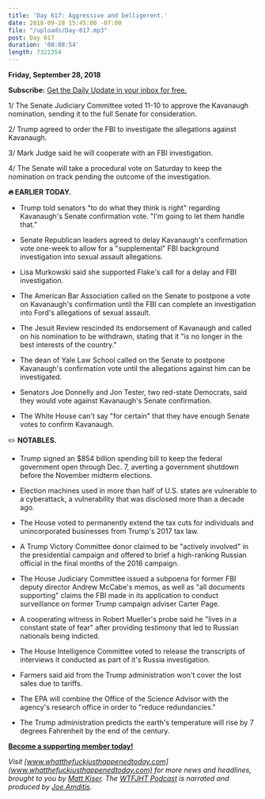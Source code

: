 ```yaml
---
title: 'Day 617: Aggressive and belligerent.'
date: 2018-09-28 15:45:00 -07:00
file: "/uploads/Day-617.mp3"
post: Day 617
duration: '00:08:54'
length: 7321354
---
```


**Friday, September 28, 2018**

**Subscribe:** [Get the Daily Update in your inbox for free. ](https://whatthefuckjusthappenedtoday.com/subscribe/)

1/ The Senate Judiciary Committee voted 11-10 to approve the Kavanaugh nomination, sending it to the full Senate for consideration.

2/ Trump agreed to order the FBI to investigate the allegations against Kavanaugh.

3/ Mark Judge said he will cooperate with an FBI investigation.

4/ The Senate will take a procedural vote on Saturday to keep the nomination on track pending the outcome of the investigation.

**🔥 EARLIER TODAY.**

* Trump told senators "to do what they think is right" regarding Kavanaugh's Senate confirmation vote. "I'm going to let them handle that."

* Senate Republican leaders agreed to delay Kavanaugh's confirmation vote one-week to allow for a "supplemental" FBI background investigation into sexual assault allegations.

* Lisa Murkowski said she supported Flake's call for a delay and FBI investigation.

* The American Bar Association called on the Senate to postpone a vote on Kavanaugh's confirmation until the FBI can complete an investigation into Ford's allegations of sexual assault.

* The Jesuit Review rescinded its endorsement of Kavanaugh and called on his nomination to be withdrawn, stating that it "is no longer in the best interests of the country."

* The dean of Yale Law School called on the Senate to postpone Kavanaugh's confirmation vote until the allegations against him can be investigated.

* Senators Joe Donnelly and Jon Tester, two red-state Democrats, said they would vote against Kavanaugh's Senate confirmation.

* The White House can't say "for certain" that they have enough Senate votes to confirm Kavanaugh.

✏️ **NOTABLES.**

* Trump signed an $854 billion spending bill to keep the federal government open through Dec. 7, averting a government shutdown before the November midterm elections.

* Election machines used in more than half of U.S. states are vulnerable to a cyberattack, a vulnerability that was disclosed more than a decade ago.

* The House voted to permanently extend the tax cuts for individuals and unincorporated businesses from Trump's 2017 tax law.

* A Trump Victory Committee donor claimed to be "actively involved" in the presidential campaign and offered to brief a high-ranking Russian official in the final months of the 2016 campaign.

* The House Judiciary Committee issued a subpoena for former FBI deputy director Andrew McCabe's memos, as well as "all documents supporting" claims the FBI made in its application to conduct surveillance on former Trump campaign adviser Carter Page.

* A cooperating witness in Robert Mueller's probe said he "lives in a constant state of fear" after providing testimony that led to Russian nationals being indicted.

* The House Intelligence Committee voted to release the transcripts of interviews it conducted as part of it's Russia investigation.

* Farmers said aid from the Trump administration won't cover the lost sales due to tariffs.

* The EPA will combine the Office of the Science Advisor with the agency's research office in order to "reduce redundancies."

* The Trump administration predicts the earth's temperature will rise by 7 degrees Fahrenheit by the end of the century.

**[Become a supporting member today!](https://whatthefuckjusthappenedtoday.com/membership/?utm_source=2017\+Donors&utm_campaign=8dccd905d9-&utm_medium=email&utm_term=0_3bd36f654c-8dccd905d9-169730397)**

*Visit [www.whatthefuckjusthappenedtoday.com](www.whatthefuckjusthappenedtoday.com) for more news and headlines, brought to you by [Matt Kiser](https://twitter.com/Matt_Kiser). The [WTFJHT Podcast](https://whatthefuckjusthappenedtoday.com/podcasts/) is narrated and produced by [Joe Amditis](https://twitter.com/jsamditis).*